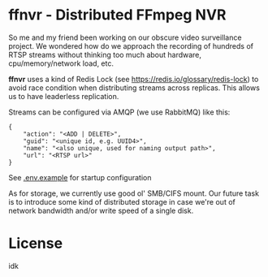 # ffnvr - Distributed FFmpeg NVR

So me and my friend been working on our obscure video surveillance project. We wondered how do we approach the recording of hundreds of RTSP streams without thinking too much about hardware, cpu/memory/network load, etc.

**ffnvr** uses a kind of Redis Lock (see https://redis.io/glossary/redis-lock) to avoid race condition when distributing streams across replicas. This allows us to have leaderless replication.

Streams can be configured via AMQP (we use RabbitMQ) like this:

```
{
    "action": "<ADD | DELETE>",
    "guid": "<unique id, e.g. UUID4>",
    "name": "<also unique, used for naming output path>",
    "url": "<RTSP url>"
}
```

See [.env.example](.env.example) for startup configuration

As for storage, we currently use good ol' SMB/CIFS mount. Our future task is to introduce some kind of distributed storage in case we're out of network bandwidth and/or write speed of a single disk.

# License

idk
